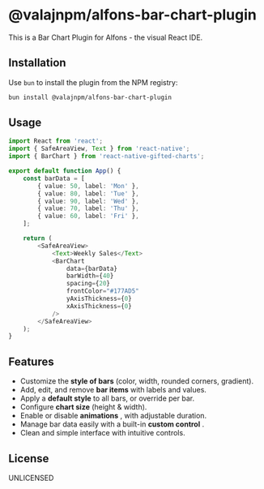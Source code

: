 # @valajnpm/alfons-bar-chart-plugin

This is a Bar Chart Plugin for Alfons - the visual React IDE.

## Installation

Use `bun` to install the plugin from the NPM registry:

```bash
bun install @valajnpm/alfons-bar-chart-plugin
```

## Usage

```typescript
import React from 'react';
import { SafeAreaView, Text } from 'react-native';
import { BarChart } from 'react-native-gifted-charts';

export default function App() {
    const barData = [
        { value: 50, label: 'Mon' },
        { value: 80, label: 'Tue' },
        { value: 90, label: 'Wed' },
        { value: 70, label: 'Thu' },
        { value: 60, label: 'Fri' },
    ];

    return (
        <SafeAreaView>
            <Text>Weekly Sales</Text>
            <BarChart
                data={barData}
                barWidth={40}
                spacing={20}
                frontColor="#177AD5"
                yAxisThickness={0}
                xAxisThickness={0}
            />
        </SafeAreaView>
    );
}
```

## Features

-   Customize the **style of bars** (color, width, rounded corners, gradient).
-   Add, edit, and remove **bar items** with labels and values.
-   Apply a **default style** to all bars, or override per bar.
-   Configure **chart size** (height & width).
-   Enable or disable **animations** , with adjustable duration.
-   Manage bar data easily with a built-in **custom control** .
-   Clean and simple interface with intuitive controls.

## License

UNLICENSED
